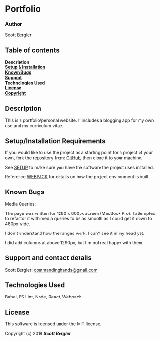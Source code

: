 # Portfolio

### Author
Scott Bergler  

## Table of contents
**[Description](#description)**<br>
**[Setup & Installation](#setup-and-installation)**<br>
**[Known Bugs](#known-bugs)**<br>
**[Support](#support)**<br>
**[Technologies Used](#technologies-used)**<br>
**[License](#license)**<br>
**[Copyright](#copyright)**<br>

## Description
This is a portfolio/personal website. It includes a blogging app for my own use and my curriculum vitae.

## Setup/Installation Requirements
If you would like to use the project as a starting point for a project of your own, fork the repository from: [GitHub](https://github.com/skillitzimberg/portfolio), then clone it to your machine.

See [SETUP](SETUP.md) to make sure you have the software the project uses installed.

Reference [WEBPACK](WEBPACK.md) for details on how the project environment is built.

## Known Bugs

Media Queries:

The page was written for 1280 x 800px screen (MacBook Pro). I attempted to refactor it with media queries to be as smooth as I could get it down to 480px wide.

I don't understand how the ranges work. I can't see it in my head yet.

I did add columns at above 1290px, but I'm not real happy with them.

## Support and contact details

Scott Bergler: [commandinghands@gmail.com](mailto:commandinghands@gmail.com)

## Technologies Used
Babel, ES Lint, Node, React, Webpack

## License
This software is licensed under the MIT license.

Copyright (c) 2018 **_Scott Bergler_**
